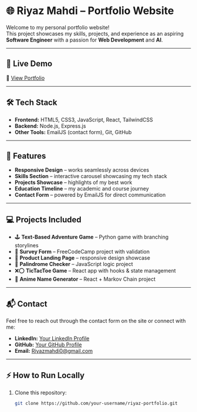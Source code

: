 # 🌐 Riyaz Mahdi – Portfolio Website

Welcome to my personal portfolio website!  
This project showcases my skills, projects, and experience as an aspiring **Software Engineer** with a passion for **Web Development** and **AI**.

---

## 🚀 Live Demo
🔗 [View Portfolio](https://your-live-link-here.com)

---

## 🛠️ Tech Stack
- **Frontend:** HTML5, CSS3, JavaScript, React, TailwindCSS
- **Backend:** Node.js, Express.js
- **Other Tools:** EmailJS (contact form), Git, GitHub

---

## 📂 Features
- **Responsive Design** – works seamlessly across devices  
- **Skills Section** – interactive carousel showcasing my tech stack  
- **Projects Showcase** – highlights of my best work  
- **Education Timeline** – my academic and course journey  
- **Contact Form** – powered by EmailJS for direct communication  

---

## 💻 Projects Included
- 🕹️ **Text-Based Adventure Game** – Python game with branching storylines  
- 📝 **Survey Form** – FreeCodeCamp project with validation  
- 📄 **Product Landing Page** – responsive design showcase  
- 🔄 **Palindrome Checker** – JavaScript logic project  
- ❌⭕ **TicTacToe Game** – React app with hooks & state management  
- 🌸 **Anime Name Generator** – React + Markov Chain project  

---

## 📬 Contact
Feel free to reach out through the contact form on the site or connect with me:

- **LinkedIn:** [Your LinkedIn Profile](https://linkedin.com/in/your-link)  
- **GitHub:** [Your GitHub Profile](https://github.com/your-username)  
- **Email:** Riyazmahdi0@gmail.com

---

## ⚡ How to Run Locally
1. Clone this repository:
   ```bash
   git clone https://github.com/your-username/riyaz-portfolio.git
